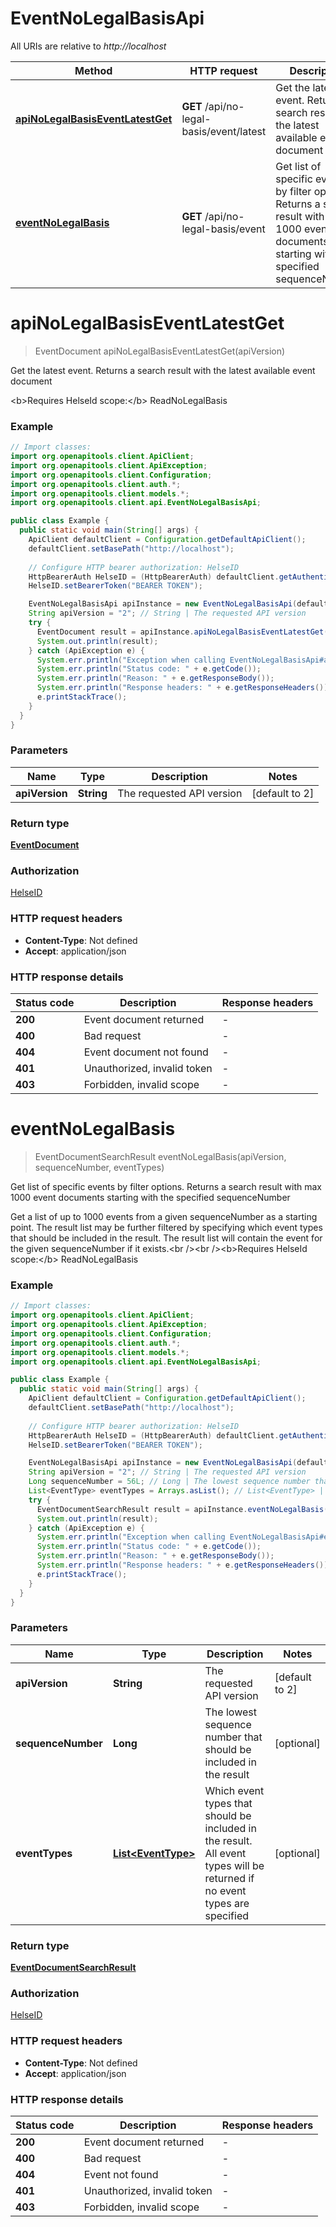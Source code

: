 # EventNoLegalBasisApi

All URIs are relative to *http://localhost*

| Method | HTTP request | Description |
|------------- | ------------- | -------------|
| [**apiNoLegalBasisEventLatestGet**](EventNoLegalBasisApi.md#apiNoLegalBasisEventLatestGet) | **GET** /api/no-legal-basis/event/latest | Get the latest event. Returns a search result with the latest available event document |
| [**eventNoLegalBasis**](EventNoLegalBasisApi.md#eventNoLegalBasis) | **GET** /api/no-legal-basis/event | Get list of specific events by filter options. Returns a search result with max 1000 event documents  starting with the specified sequenceNumber |


<a id="apiNoLegalBasisEventLatestGet"></a>
# **apiNoLegalBasisEventLatestGet**
> EventDocument apiNoLegalBasisEventLatestGet(apiVersion)

Get the latest event. Returns a search result with the latest available event document

&lt;b&gt;Requires HelseId scope:&lt;/b&gt; ReadNoLegalBasis

### Example
```java
// Import classes:
import org.openapitools.client.ApiClient;
import org.openapitools.client.ApiException;
import org.openapitools.client.Configuration;
import org.openapitools.client.auth.*;
import org.openapitools.client.models.*;
import org.openapitools.client.api.EventNoLegalBasisApi;

public class Example {
  public static void main(String[] args) {
    ApiClient defaultClient = Configuration.getDefaultApiClient();
    defaultClient.setBasePath("http://localhost");
    
    // Configure HTTP bearer authorization: HelseID
    HttpBearerAuth HelseID = (HttpBearerAuth) defaultClient.getAuthentication("HelseID");
    HelseID.setBearerToken("BEARER TOKEN");

    EventNoLegalBasisApi apiInstance = new EventNoLegalBasisApi(defaultClient);
    String apiVersion = "2"; // String | The requested API version
    try {
      EventDocument result = apiInstance.apiNoLegalBasisEventLatestGet(apiVersion);
      System.out.println(result);
    } catch (ApiException e) {
      System.err.println("Exception when calling EventNoLegalBasisApi#apiNoLegalBasisEventLatestGet");
      System.err.println("Status code: " + e.getCode());
      System.err.println("Reason: " + e.getResponseBody());
      System.err.println("Response headers: " + e.getResponseHeaders());
      e.printStackTrace();
    }
  }
}
```

### Parameters

| Name | Type | Description  | Notes |
|------------- | ------------- | ------------- | -------------|
| **apiVersion** | **String**| The requested API version | [default to 2] |

### Return type

[**EventDocument**](EventDocument.md)

### Authorization

[HelseID](../README.md#HelseID)

### HTTP request headers

 - **Content-Type**: Not defined
 - **Accept**: application/json

### HTTP response details
| Status code | Description | Response headers |
|-------------|-------------|------------------|
| **200** | Event document returned |  -  |
| **400** | Bad request |  -  |
| **404** | Event document not found |  -  |
| **401** | Unauthorized, invalid token |  -  |
| **403** | Forbidden, invalid scope |  -  |

<a id="eventNoLegalBasis"></a>
# **eventNoLegalBasis**
> EventDocumentSearchResult eventNoLegalBasis(apiVersion, sequenceNumber, eventTypes)

Get list of specific events by filter options. Returns a search result with max 1000 event documents  starting with the specified sequenceNumber

Get a list of up to 1000 events from a given sequenceNumber as a starting point. The result list may be  further filtered by specifying which event types that should be included in the result.  The result list will contain the event for the given sequenceNumber if it exists.&lt;br /&gt;&lt;br /&gt;&lt;b&gt;Requires HelseId scope:&lt;/b&gt; ReadNoLegalBasis

### Example
```java
// Import classes:
import org.openapitools.client.ApiClient;
import org.openapitools.client.ApiException;
import org.openapitools.client.Configuration;
import org.openapitools.client.auth.*;
import org.openapitools.client.models.*;
import org.openapitools.client.api.EventNoLegalBasisApi;

public class Example {
  public static void main(String[] args) {
    ApiClient defaultClient = Configuration.getDefaultApiClient();
    defaultClient.setBasePath("http://localhost");
    
    // Configure HTTP bearer authorization: HelseID
    HttpBearerAuth HelseID = (HttpBearerAuth) defaultClient.getAuthentication("HelseID");
    HelseID.setBearerToken("BEARER TOKEN");

    EventNoLegalBasisApi apiInstance = new EventNoLegalBasisApi(defaultClient);
    String apiVersion = "2"; // String | The requested API version
    Long sequenceNumber = 56L; // Long | The lowest sequence number that should be included in the result
    List<EventType> eventTypes = Arrays.asList(); // List<EventType> | Which event types that should be included in the result.              All event types will be returned if no event types are specified
    try {
      EventDocumentSearchResult result = apiInstance.eventNoLegalBasis(apiVersion, sequenceNumber, eventTypes);
      System.out.println(result);
    } catch (ApiException e) {
      System.err.println("Exception when calling EventNoLegalBasisApi#eventNoLegalBasis");
      System.err.println("Status code: " + e.getCode());
      System.err.println("Reason: " + e.getResponseBody());
      System.err.println("Response headers: " + e.getResponseHeaders());
      e.printStackTrace();
    }
  }
}
```

### Parameters

| Name | Type | Description  | Notes |
|------------- | ------------- | ------------- | -------------|
| **apiVersion** | **String**| The requested API version | [default to 2] |
| **sequenceNumber** | **Long**| The lowest sequence number that should be included in the result | [optional] |
| **eventTypes** | [**List&lt;EventType&gt;**](EventType.md)| Which event types that should be included in the result.              All event types will be returned if no event types are specified | [optional] |

### Return type

[**EventDocumentSearchResult**](EventDocumentSearchResult.md)

### Authorization

[HelseID](../README.md#HelseID)

### HTTP request headers

 - **Content-Type**: Not defined
 - **Accept**: application/json

### HTTP response details
| Status code | Description | Response headers |
|-------------|-------------|------------------|
| **200** | Event document returned |  -  |
| **400** | Bad request |  -  |
| **404** | Event not found |  -  |
| **401** | Unauthorized, invalid token |  -  |
| **403** | Forbidden, invalid scope |  -  |

